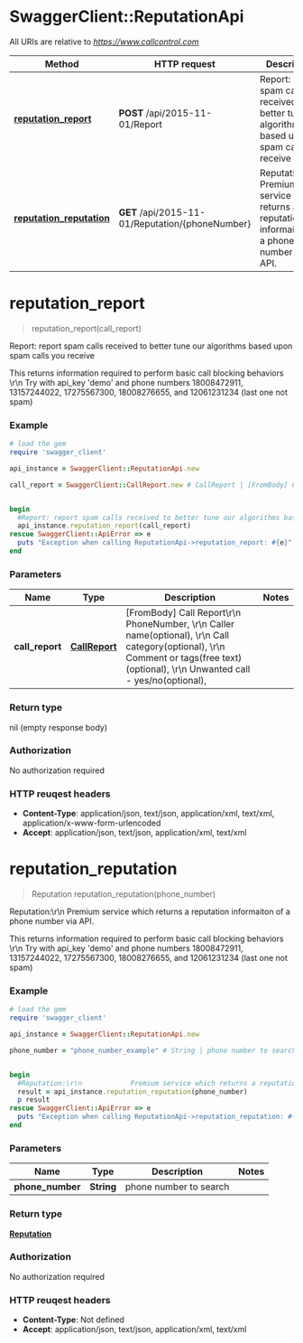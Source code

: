# SwaggerClient::ReputationApi

All URIs are relative to *https://www.callcontrol.com*

Method | HTTP request | Description
------------- | ------------- | -------------
[**reputation_report**](ReputationApi.md#reputation_report) | **POST** /api/2015-11-01/Report | Report: report spam calls received to better tune our algorithms based upon spam calls you receive
[**reputation_reputation**](ReputationApi.md#reputation_reputation) | **GET** /api/2015-11-01/Reputation/{phoneNumber} | Reputation:\r\n            Premium service which returns a reputation informaiton of a phone number via API.


# **reputation_report**
> reputation_report(call_report)

Report: report spam calls received to better tune our algorithms based upon spam calls you receive

This returns information required to perform basic call blocking behaviors<br />\r\n            Try with api_key 'demo' and phone numbers 18008472911, 13157244022, 17275567300, 18008276655, and 12061231234 (last one not spam)

### Example
```ruby
# load the gem
require 'swagger_client'

api_instance = SwaggerClient::ReputationApi.new

call_report = SwaggerClient::CallReport.new # CallReport | [FromBody] Call Report\r\n            PhoneNumber, \r\n            Caller name(optional), \r\n            Call category(optional), \r\n            Comment or tags(free text) (optional), \r\n            Unwanted call  - yes/no(optional),


begin
  #Report: report spam calls received to better tune our algorithms based upon spam calls you receive
  api_instance.reputation_report(call_report)
rescue SwaggerClient::ApiError => e
  puts "Exception when calling ReputationApi->reputation_report: #{e}"
end
```

### Parameters

Name | Type | Description  | Notes
------------- | ------------- | ------------- | -------------
 **call_report** | [**CallReport**](CallReport.md)| [FromBody] Call Report\r\n            PhoneNumber, \r\n            Caller name(optional), \r\n            Call category(optional), \r\n            Comment or tags(free text) (optional), \r\n            Unwanted call  - yes/no(optional), | 

### Return type

nil (empty response body)

### Authorization

No authorization required

### HTTP reuqest headers

 - **Content-Type**: application/json, text/json, application/xml, text/xml, application/x-www-form-urlencoded
 - **Accept**: application/json, text/json, application/xml, text/xml



# **reputation_reputation**
> Reputation reputation_reputation(phone_number)

Reputation:\r\n            Premium service which returns a reputation informaiton of a phone number via API.

This returns information required to perform basic call blocking behaviors<br />\r\n            Try with api_key 'demo' and phone numbers 18008472911, 13157244022, 17275567300, 18008276655, and 12061231234 (last one not spam)

### Example
```ruby
# load the gem
require 'swagger_client'

api_instance = SwaggerClient::ReputationApi.new

phone_number = "phone_number_example" # String | phone number to search


begin
  #Reputation:\r\n            Premium service which returns a reputation informaiton of a phone number via API.
  result = api_instance.reputation_reputation(phone_number)
  p result
rescue SwaggerClient::ApiError => e
  puts "Exception when calling ReputationApi->reputation_reputation: #{e}"
end
```

### Parameters

Name | Type | Description  | Notes
------------- | ------------- | ------------- | -------------
 **phone_number** | **String**| phone number to search | 

### Return type

[**Reputation**](Reputation.md)

### Authorization

No authorization required

### HTTP reuqest headers

 - **Content-Type**: Not defined
 - **Accept**: application/json, text/json, application/xml, text/xml



